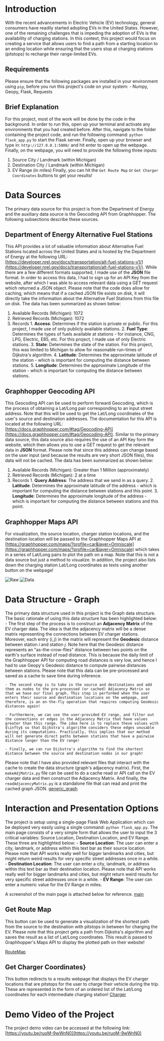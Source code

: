 # Introduction
With the recent advancements in Electric Vehicle (EV) technology, general consumers have readily started adopting EVs in the United States. However, one of the remaining challenges that is impeding the adoption of EVs is the availability of charging stations. In this context, this project would focus on creating a service that allows users to find a path from a starting location to an ending location while ensuring that the users stop at charging stations (pitstops) to recharge their range-limited EVs.

## Requirements
Please ensure that the following packages are installed in your environment using `pip`, before you run this project's code on your system:
    - Numpy, Geopy, Flask, Requests
## Brief Explanation
For this project, most of the work will be done by the code in the background. In order to run this, open up your terminal and activate any environments that you had created before. After this, navigate to the folder containing the project code, and run the following command: `python flask_app.py` to start the Flask server. Finally, open up your browser and type in: `http://127.0.0.1:5000/` and hit enter to open up the webpage. Finally, on the webpage, you will need to provide the following three inputs:
  1. Source City / Landmark (within Michigan)
  2. Destination City / Landmark (within Michigan)
  3. EV Range (in miles)
Finally, you can hit the `Get Route Map` or `Get Charger Coordinates` buttons to get your results!

# Data Sources
The primary data source for this project is from the Department of Energy and the auxiliary data source is the Geocoding API from Graphhopper. The following subsections describe these sources.

## Department of Energy Alternative Fuel Stations
This API provides a lot of valuable information about Alternative Fuel Stations located across the United States and is hosted by the Department of Energy at the following URL: [https://developer.nrel.gov/docs/transportation/alt-fuel-stations-v1/](https://developer.nrel.gov/docs/transportation/alt-fuel-stations-v1/). While there are a few different formats supported, I made use of the **JSON** file format. In order to access this data, I had to sign up for an API Key from the website, after which I was able to access relevant data using a GET request which returned a JSON object. Please note that the code does allow for caching, which means that if a cached JSON file exists on disk, it will directly take the information about the Alternative Fuel Stations from this file on disk. The data has been summarized as shown below:
  1. Available Records (Michigan): 1072
  2. Retrieved Records (Michigan): 1072
  3. Records
    1. **Access**: Determines if the station is private or public. For this project, I made use of only publicly available stations.
    2. **Fuel Type**: Determines the types of fuels available at stations - for instance, CNG, LPG, Electric, E85, etc. For this project, I made use of only Electric stations.
    3. **State**: Determines the state of the station. For this project, this was limited to Michigan to allow for reasonable run-times of Dijkstra's algorithm.
    4. **Latitude**: Determines the approximate latitude of the station - which is important for computing the distance between stations.
    5. **Longitude**: Determines the approximate Longitude of the station - which is important for computing the distance between stations.


## Graphhopper Geocoding API
This Geocoding API can be used to perform forward Geocoding, which is the process of obtaining a Lat/Long pair corresponding to an input street address. Note that this will be used to get the Lat/Long coordinates of the user's source and destination addresses. The documentation for this API is located at the following URL: [https://docs.graphhopper.com/#tag/Geocoding-API](https://docs.graphhopper.com/#tag/Geocoding-API). Similar to the primary data source, this data source also requires the use of an API Key form the website, which then allows you to use a GET request to get the relevant data in **JSON** format. Please note that since this address can change based on the user input (and because the results are very short JSON files), this data will not be cached. The data has been summarized as shown below:
  1. Available Records (Michigan): Greater than 1 Million (approximately)
  2. Retrieved Records (Michigan): 2 at a time
  3. Records
    1. **Query Address**: The address that we send in as a query.
    2. **Latitude**: Determines the approximate latitude of the address - which is important for computing the distance between stations and this point.
    3. **Longitude**: Determines the approximate longitude of the address - which is important for computing the distance between stations and this point.


## Graphhopper Maps API
For visualization, the source location, charger station locations, and the destination location will be passed to the Graphhopper Maps API at [https://graphhopper.com/maps/?profile=car&layer=Omniscale](https://graphhopper.com/maps/?profile=car&layer=Omniscale) which takes in a series of Lat/Long pairs to plot the path on a map. Note that this is not a data source but just a method to visualize. In addition, the project also lists down the charging station Lat/Long coordinates as texts using another button on the webpage!

![Raw](rawData.PNG)
![Data](data_graph.PNG)


# Data Structure - Graph
The primary data structure used in this project is the Graph data structure. The basic rationale of using this data structure has been highlighted below:
    - The first step of the process is to construct an **Adjacency Matrix** of the EV charger data. The idea is that the adjacency matrix will be a dense matrix representing the connections between EV charger stations. Moreover, each entry ($i,j$) in the matrix will represent the **Geodesic** distance between station $i$ and station $j$. Note here that the Geodesic distance represents an "as-the-crow-flies" distance between two points on the earth's surface instead of road distance. This is because the daily limit of the Graphhopper API for computing road distances is very low, and hence I had to use Geopy's Geodesic distance to compute pairwise distances between stations. Please note that this data can be pre-processed and saved as a cache to save time during inference.

    - The second step is to take in the source and destinations and add them as nodes to the pre-processed (or cached) Adjacency Matrix so that we have our final graph. This step is performed when the user enters their source and destination locations on the webpage, and therefore, is an on-the-fly operation that requires computing Geodesic distances again!

    - Furthermore, we can use the user-provided EV range, and filter out the connections or edges in the Adjacency Matrix that have values greater than this range. The idea here is to replace these values with $\infty$ so that Dijkstra's algorithm considers these edges unusable during its computations. Practically, this implies that our method will not generate direct paths between stations that have a pairwise distance longer than the EV range!

    - Finally, we can run Dijkstra's algorithm to find the shortest distance between the source and destination nodes in our graph!

Please note that I have also provided relevant files that interact with the cache to create the data structure (graph's adjacency matrix). First, the `makeAdjMatrix.py` file can be used to do a cache read or API call on the EV charger data and then construct the Adjacency Matrix. And finally, the `readAdjacencyMatrix.py` is a standalone file that can read and print the cached graph JSON.
[generic_graph](graph.PNG)

# Interaction and Presentation Options
The project is setup using a single-page Flask Web Application which can be deployed very easily using a single command: `python flask_app.py`. The main page consists of a very simple form that allows the user to input the 3 critical variables: Source Location, Destination Location, and EV Range. These three are highlighted below:
    - **Source Location**: The user can enter a city, landmark, or address within this text bar as their source location. Please note that API works really well for bigger landmarks and cities, but might return weird results for very specific street addresses once in a while.
    - **Destination Location**: The user can enter a city, landmark, or address within this text bar as their destination location. Please note that API works really well for bigger landmarks and cities, but might return weird results for very specific street addresses once in a while.
    - **EV Range**: The user can enter a numeric value for the EV Range in miles.

A screenshot of the main page is attached below for reference.
[main](CaptureProj.PNG)

## Get Route Map
This button can be used to generate a visualization of the shortest path from the source to the destination with pitstops in between for charging the EV. Please note that this project gets a path from Dijkstra's algorithm and saves the result as a list of Lat/Long coordinates. This result is passed to Graphhopper's Maps API to display the plotted path on their website!

[RouteMap](CaptureProj2.PNG)

## Get Charger Coordinates}
This button redirects to a results webpage that displays the EV charger locations that are pitstops for the user to charge their vehicle during the trip. These are represented in the form of an ordered list of the Lat/Long coordinates for each intermediate charging station!
[Charger](CaptureProj3.PNG)

# Demo Video of the Project
The project demo video can be accessed at the following link: [https://youtu.be/ruoM-9wWnN0](https://youtu.be/ruoM-9wWnN0)

